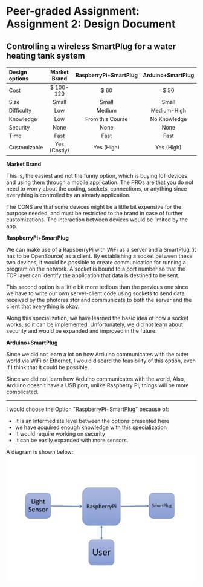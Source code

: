 # Peer-graded Assignment: Assignment 2: Design Document

## Controlling a wireless SmartPlug for a water heating tank system




| Design options | Market Brand | RaspberryPi+SmartPlug | Arduino+SmartPlug |
|:---------------|:------------:|:---------------------:|:-----------------:|
| Cost           | $ 100-120    | $ 60                  |  $ 50             |
| Size           | Small        | Small                 |  Small            |
| Difficulty     | Low          | Medium                |  Medium-High      |
| Knowledge      | Low          | From this Course      |  No Knowledge     |
| Security       | None         | None                  |  None             |
| Time           | Fast         | Fast                  |  Fast             |
| Customizable   | Yes (Costly) | Yes (High)            |  Yes (High)       |



**Market Brand**

This is, the easiest and not the funny option, which is buying IoT devices and using them through a mobile application. The PROs are that you do not need to worry about the coding, sockets, connections, or anything since everything is controlled by an already application. 

The CONS are that some devices might be a little bit expensive for the purpose needed, and must be restricted to the brand in case of further customizations. The interaction between devices would be limited by the app.

**RaspberryPi+SmartPlug**

We can make use of a RapsberryPi with WiFi as a server and a SmartPlug (it has to be OpenSource) as a client. By establishing a socket between these two devices, it would be possible to create communication for running a program on the network. A socket is bound to a port number so that the TCP layer can identify the application that data is 
destined to be sent. 

This second option is a little bit more tedious than the previous one since we have to write our own server-client code using sockets to send data received by the photoresistor and communicate to both the server and the client that everything is okay. 

Along this specialization, we have learned the basic idea of how a socket works, so it can be implemented. Unfortunately, we did not learn about security and would be expanded and improved in the future.


**Arduino+SmartPlug**

Since we did not learn a lot on how Arduino communicates with the outer world via WiFi or Ethernet, I would discard the feasibility of this option, even if I think that It could be possible.

Since we did not learn how Arduino communicates with the world, Also, Arduino doesn’t have a USB port, unlike Raspberry Pi, things will be more complicated. 

----

I would choose the Option "RaspberryPi+SmartPlug" because of:

- It is an intermediate level between the options presented here
- we have acquired enough knowledge with this specialization
- It would require working on security
- It can be easily expanded with more sensors.

A diagram is shown below:
![](Image.png "Image")